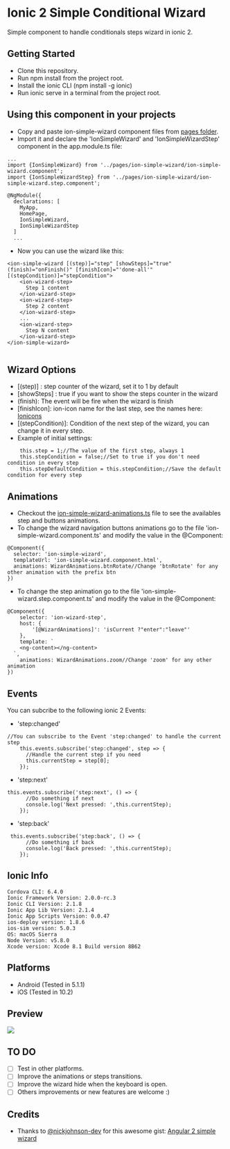 # Ionic 2 Simple Conditional Wizard

Simple component to handle conditionals steps wizard in ionic 2.

## Getting Started

* Clone this repository.
* Run npm install from the project root.
* Install the ionic CLI (npm install -g ionic)
* Run ionic serve in a terminal from the project root.


## Using this component in your projects

* Copy and paste ion-simple-wizard component files from <a href='/src/pages/'>pages folder</a>.
* Import it and declare the 'IonSimpleWizard' and 'IonSimpleWizardStep' component in the app.module.ts file:
```
...
import {IonSimpleWizard} from '../pages/ion-simple-wizard/ion-simple-wizard.component';
import {IonSimpleWizardStep} from '../pages/ion-simple-wizard/ion-simple-wizard.step.component';

@NgModule({
  declarations: [
    MyApp,
    HomePage,
    IonSimpleWizard,
    IonSimpleWizardStep
  ]
  ...
```
* Now you can use the wizard like this:
```
<ion-simple-wizard [(step)]="step" [showSteps]="true" (finish)="onFinish()" [finishIcon]="'done-all'" [(stepCondition)]="stepCondition">
    <ion-wizard-step>
      Step 1 content
    </ion-wizard-step>
    <ion-wizard-step>
      Step 2 content
    </ion-wizard-step>
    ...
    <ion-wizard-step>
      Step N content
    </ion-wizard-step>
</ion-simple-wizard>


```
## Wizard Options
* [(step)] : step counter of the wizard, set it to 1 by default 
* [showSteps] : true if you want to show the steps counter in the wizard
* (finish): The event will be fire when the wizard is finish
* [finishIcon]: ion-icon name for the last step, see the names here: <a href="http://ionicframework.com/docs/v2/ionicons/" target="_blank">Ionicons</a>
* [(stepCondition)]: Condition of the next step of the wizard, you can change it in every step.
* Example of initial settings:
```
    this.step = 1;//The value of the first step, always 1
    this.stepCondition = false;//Set to true if you don't need condition in every step
    this.stepDefaultCondition = this.stepCondition;//Save the default condition for every step

```
## Animations
* Checkout the <a href='/src/pages/ion-simple-wizard/ion-simple-wizard-animations.ts'>ion-simple-wizard-animations.ts</a> file to see the availables step and buttons animations.
* To change the wizard navigation buttons animations go to the file 'ion-simple-wizard.component.ts' and modify the value in the @Component:
```
@Component({
  selector: 'ion-simple-wizard',
  templateUrl: 'ion-simple-wizard.component.html',
  animations: WizardAnimations.btnRotate//Change 'btnRotate' for any other animation with the prefix btn
})

```
* To change the step animation go to the file 'ion-simple-wizard.step.component.ts' and modify the value in the @Component:
```
@Component({
    selector: 'ion-wizard-step',
    host: {
        '[@WizardAnimations]': 'isCurrent ?"enter":"leave"'
    },
    template: `
    <ng-content></ng-content>
  `,
    animations: WizardAnimations.zoom//Change 'zoom' for any other animation
})

```
## Events
You can subcribe to the following ionic 2 Events:
* 'step:changed'
```
//You can subscribe to the Event 'step:changed' to handle the current step
    this.events.subscribe('step:changed', step => {
      //Handle the current step if you need
      this.currentStep = step[0];
    });
```
* 'step:next'
```
this.events.subscribe('step:next', () => {
      //Do something if next
      console.log('Next pressed: ',this.currentStep);
    });
```   
* 'step:back'
```
 this.events.subscribe('step:back', () => {
      //Do something if back
      console.log('Back pressed: ',this.currentStep);
    });
```
## Ionic Info
```
Cordova CLI: 6.4.0 
Ionic Framework Version: 2.0.0-rc.3
Ionic CLI Version: 2.1.8
Ionic App Lib Version: 2.1.4
Ionic App Scripts Version: 0.0.47
ios-deploy version: 1.8.6 
ios-sim version: 5.0.3 
OS: macOS Sierra
Node Version: v5.8.0
Xcode version: Xcode 8.1 Build version 8B62
```

## Platforms
* Android (Tested in 5.1.1)
* iOS (Tested in 10.2)

## Preview
 ![](./captures/preview.gif)

## TO DO
- [ ] Test in other platforms.
- [ ]  Improve the animations or steps transitions.
- [ ]  Improve the wizard hide when the keyboard is open.
- [ ]  Others improvements or new features are welcome :) 

 ## Credits
 * Thanks to <a href="https://github.com/nickjohnson-dev" target="_blank">@nickjohnson-dev</a>  for this awesome gist: 
 <a href='https://gist.github.com/nickjohnson-dev/45d1610b7f82ce565f8c5ac615df87b5' target="_blank">Angular 2 simple wizard</a>
 